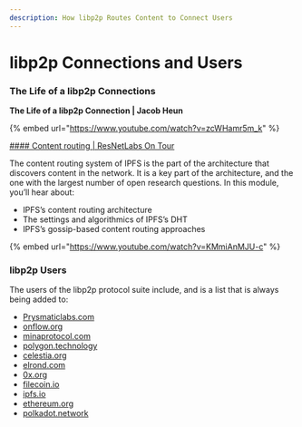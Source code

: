 ```yaml
---
description: How libp2p Routes Content to Connect Users
---
```


# libp2p Connections and Users

### The Life of a libp2p Connections

**The Life of a libp2p Connection | Jacob Heun**

{% embed url="https://www.youtube.com/watch?v=zcWHamr5m_k" %}

[#### Content routing | ResNetLabs On Tour](https://research.protocol.ai/tutorials/resnetlab-on-tour/content-routing/)

The content routing system of IPFS is the part of the architecture that discovers content in the network. It is a key part of the architecture, and the one with the largest number of open research questions. In this module, you’ll hear about:

* IPFS’s content routing architecture
* The settings and algorithmics of IPFS’s DHT
* IPFS’s gossip-based content routing approaches

{% embed url="https://www.youtube.com/watch?v=KMmiAnMJU-c" %}

### libp2p Users

The users of the libp2p protocol suite include, and is a list that is always being added to:

* [Prysmaticlabs.com](http://prysmaticlabs.com)
* [onflow.org](http://onflow.org)
* [minaprotocol.com](http://minaprotocol.com)
* [polygon.technology](http://polygon.technology)
* [celestia.org](http://celestia.org)
* [elrond.com](http://elrond.com)
* [0x.org](http://0x.org)
* [filecoin.io](http://filecoin.io)
* [ipfs.io](http://ipfs.io)
* [ethereum.org](https://ethereum.org/en/eth2/)
* [polkadot.network](https://polkadot.network)
